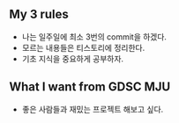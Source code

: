 ## My 3 rules
- 나는 일주일에 최소 3번의 commit을 하겠다.
- 모르는 내용들은 티스토리에 정리한다.
- 기초 지식을 중요하게 공부하자.

## What I want from GDSC MJU
- 좋은 사람들과 재밌는 프로젝트 해보고 싶다.
